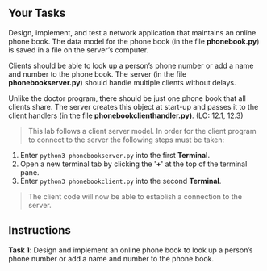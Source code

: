 <!-- manual -->

## Your Tasks

Design, implement, and test a network application that maintains an online phone book. The data model for the phone book (in the file **phonebook.py**) is saved in a file on the server’s computer.

Clients should be able to look up a person’s phone number or add a name and number to the phone book. The server (in the file **phonebookserver.py**) should handle multiple clients without delays.

Unlike the doctor program, there should be just one phone book that all clients share. The server creates this object at start-up and passes it to the client handlers (in the file **phonebookclienthandler.py)**. (LO: 12.1, 12.3)

> This lab follows a client server model. In order for the client program to connect to the server the following steps must be taken:

1. Enter `python3 phonebookserver.py` into the first **Terminal**.
2. Open a new terminal tab by clicking the '**+**' at the top of the terminal pane.
3. Enter `python3 phonebookclient.py` into the second **Terminal**.

> The client code will now be able to establish a connection to the server.

## Instructions

**Task 1**: Design and implement an online phone book to look up a person’s phone number or add a name and number to the phone book.